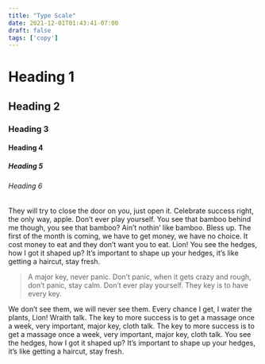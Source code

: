 ```yaml
---
title: "Type Scale"
date: 2021-12-01T01:43:41-07:00
draft: false
tags: ['copy']
---
```

# Heading 1
## Heading 2
### Heading 3
#### Heading 4
##### Heading 5
###### Heading 6

They will try to close the door on you, just open it. Celebrate success right, the only way, apple. Don’t ever play yourself. You see that bamboo behind me though, you see that bamboo? Ain’t nothin’ like bamboo. Bless up. The first of the month is coming, we have to get money, we have no choice. It cost money to eat and they don’t want you to eat. Lion! You see the hedges, how I got it shaped up? It’s important to shape up your hedges, it’s like getting a haircut, stay fresh.

> A major key, never panic. Don’t panic, when it gets crazy and rough, don’t panic, stay calm. Don’t ever play yourself. They key is to have every key.

We don’t see them, we will never see them. Every chance I get, I water the plants, Lion! Wraith talk. The key to more success is to get a massage once a week, very important, major key, cloth talk. The key to more success is to get a massage once a week, very important, major key, cloth talk. You see the hedges, how I got it shaped up? It’s important to shape up your hedges, it’s like getting a haircut, stay fresh.